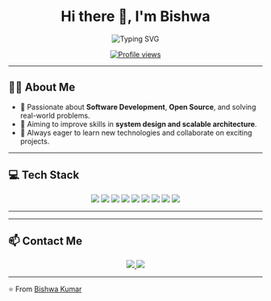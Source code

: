 

<!--
**bishwakumar/bishwakumar** is a ✨ _special_ ✨ repository because its `README.md` (this file) appears on your GitHub profile.

Here are some ideas to get you started:

- 🔭 I’m currently working on ...
- 🌱 I’m currently learning ...
- 👯 I’m looking to collaborate on ...
- 🤔 I’m looking for help with ...
- 💬 Ask me about ...
- 📫 How to reach me: ...
- 😄 Pronouns: ...
- ⚡ Fun fact: ...
-->
<!-- Profile README for YOUR_USERNAME -->

<!-- Banner or greeting -->
<h1 align="center">Hi there 👋, I'm Bishwa</h1>

<p align="center">
  <img src="https://readme-typing-svg.demolab.com?font=Fira+Code&pause=1000&center=true&width=435&lines=Software+Developer;Tech+Enthusiast;Problem+Solver" alt="Typing SVG" />
</p>

<p align="center">
  <a href="https://github.com/bishwakumar">
    <img src="https://komarev.com/ghpvc/?username=bishwakumar&style=for-the-badge" alt="Profile views" />
  </a>
</p>

---

## 🙋‍♂️ About Me

- 🚀 Passionate about **Software Development**, **Open Source**, and solving real-world problems.
- 🎯 Aiming to improve skills in **system design and scalable architecture**.
- 🌱 Always eager to learn new technologies and collaborate on exciting projects.

---

## 💻 Tech Stack

<p align="center">
  <!-- Example logos; adjust for your stacks -->
  <img src="https://img.shields.io/badge/Python-3776AB?style=for-the-badge&logo=python&logoColor=white"/>
  <img src="https://img.shields.io/badge/JavaScript-F7DF1E?style=for-the-badge&logo=javascript&logoColor=black"/>
  <img src="https://img.shields.io/badge/TypeScript-007ACC?style=for-the-badge&logo=typescript&logoColor=white"/>
  <img src="https://img.shields.io/badge/React-20232A?style=for-the-badge&logo=react&logoColor=61DAFB"/>
  <img src="https://img.shields.io/badge/Node.js-43853D?style=for-the-badge&logo=node.js&logoColor=white"/>
  <img src="https://img.shields.io/badge/Next.js-000000?style=for-the-badge&logo=next.js&logoColor=white"/>
  <img src="https://img.shields.io/badge/Go-00ADD8?style=for-the-badge&logo=go&logoColor=white"/>
  <img src="https://img.shields.io/badge/AWS-232F3E?style=for-the-badge&logo=amazon-aws&logoColor=white"/>
  <img src="https://img.shields.io/badge/PostgreSQL-316192?style=for-the-badge&logo=postgresql&logoColor=white"/>
</p>

---

<!-- ## 🧩 LeetCode Progress

Replace YOUR_LEETCODE_USERNAME with your username -->
<!-- <p align="center">
  <img src="https://leetcard.jacoblin.cool/vizordev?theme=dark&font=Roboto&ext=contest" alt="LeetCode Stats" />
</p>
-->

---

## 📫 Contact Me

<p align="center">
  <a href="mailto:bishwakumar22@hotmail.com">
    <img src="https://img.shields.io/badge/Email-D14836?style=for-the-badge&logo=gmail&logoColor=white"/>
  </a>
  <a href="https://linkedin.com/in/bishwakumar">
    <img src="https://img.shields.io/badge/LinkedIn-0A66C2?style=for-the-badge&logo=linkedin&logoColor=white"/>
  </a>
<!--   <a href="https://twitter.com/yourusername">
    <img src="https://img.shields.io/badge/Twitter-1DA1F2?style=for-the-badge&logo=twitter&logoColor=white"/>
  </a>
  <a href="https://your-portfolio.com">
    <img src="https://img.shields.io/badge/Portfolio-12100E?style=for-the-badge&logo=vercel&logoColor=white"/>
  </a> -->
</p>

---


⭐️ From [Bishwa Kumar](https://github.com/bishwakumar)
